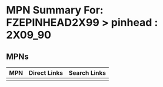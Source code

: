 



# MPN Summary For: FZEPINHEAD2X99 > pinhead : 2X09_90

## MPNs
  

|MPN|Direct Links|Search Links|
| :--- | :--- | :--- |
||||
